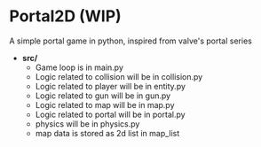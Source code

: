 # Portal2D (WIP)
 A simple portal game in python, inspired from valve's portal series

* **src/**
  * Game loop is in main.py 
  * Logic related to collision will be in collision.py
  * Logic related to player will be in entity.py
  * Logic related to gun will be in gun.py
  * Logic related to map will be in map.py
  * Logic related to portal will be in portal.py
  * physics will be in physics.py
  * map data is stored as 2d list in map_list
